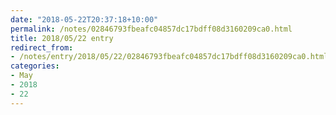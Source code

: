 ```yaml
---
date: "2018-05-22T20:37:18+10:00"
permalink: /notes/02846793fbeafc04857dc17bdff08d3160209ca0.html
title: 2018/05/22 entry
redirect_from:
- /notes/entry/2018/05/22/02846793fbeafc04857dc17bdff08d3160209ca0.html
categories:
- May
- 2018
- 22
---
```

